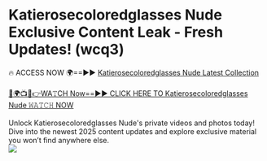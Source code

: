 # Katierosecoloredglasses Nude Exclusive Content Leak - Fresh Updates! (wcq3)

🔥 ACCESS NOW 🌍==►► <a href="https://tinyurl.com/yc657z5k" rel="nofollow">Katierosecoloredglasses Nude Latest Collection</a>
<br><br>
[🔴🌍📺📱👉WA𝚃CH Now==►► CLICK HERE TO Katierosecoloredglasses Nude 𝚆𝙰𝚃𝙲𝙷 NOW](https://tinyurl.com/yc657z5k)
<br><br>
Unlock Katierosecoloredglasses Nude's private videos and photos today! Dive into the newest 2025 content updates and explore exclusive material you won’t find anywhere else.
<br>
<a href="https://tinyurl.com/yc657z5k" rel="nofollow" data-target="animated-image.originalLink"><img src="https://camo.githubusercontent.com/8a4f000d20f83aca3bf7ec5f350d767afa0574a8a352519fd8cfa583a6f93a33/68747470733a2f2f692e696d6775722e636f6d2f644a486b345a712e676966" data-canonical-src="https://i.imgur.com/dJHk4Zq.gif" style="max-width: 100%; display: inline-block;" data-target="animated-image.originalImage"></a>
<br>
